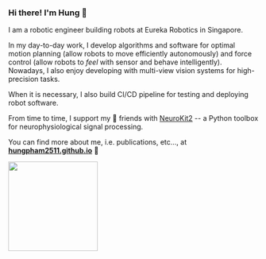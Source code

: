 ### Hi there! I'm Hung 👋

I am a robotic engineer building robots at Eureka Robotics in Singapore. 

In my day-to-day work, I develop algorithms and software for optimal motion planning (allow robots to move efficiently autonomously) and force control (allow robots to *feel* with sensor and behave intelligently). Nowadays, I also enjoy developing with multi-view vision systems for high-precision tasks. 

When it is necessary, I also build CI/CD pipeline for testing and deploying robot software.

From time to time, I support my :beer: friends with [NeuroKit2](https://github.com/neuropsychology/NeuroKit) -- a Python toolbox for neurophysiological signal processing.

You can find more about me, i.e. publications, etc..., at
 <a href="https://hungpham2511.github.io/"><b>hungpham2511.github.io</b></a> 
:robot:

<a href="https://github.com/hungpham2511">
  <img height="180em" src="https://github-readme-stats.vercel.app/api/top-langs/?username=hungpham2511&theme=vue&layout=compact" />
</a>
<!--
**hungpham2511/hungpham2511** is a ✨ _special_ ✨ repository because its `README.md` (this file) appears on your GitHub profile.

Here are some ideas to get you started:

- 🔭 I’m currently working on ...
- 🌱 I’m currently learning ...
- 👯 I’m looking to collaborate on ...
- 🤔 I’m looking for help with ...
- 💬 Ask me about ...
- 📫 How to reach me: ...
- 😄 Pronouns: ...
- ⚡ Fun fact: ...
-->
